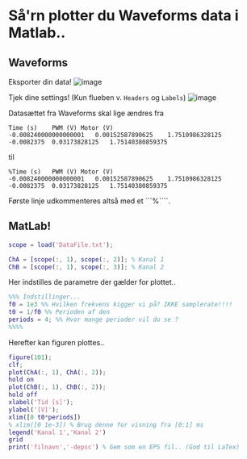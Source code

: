 # Så'rn plotter du Waveforms data i Matlab..

## Waveforms
Eksporter din data!
![image](https://user-images.githubusercontent.com/56192310/93198691-ac17ba00-f74d-11ea-815f-23f1764edf2b.png)

Tjek dine settings! (Kun flueben v. ```Headers``` og ```Labels```)
![image](https://user-images.githubusercontent.com/56192310/93177561-4ae2ed00-f733-11ea-8da1-c6a0edc0bd00.png)

Datasættet fra Waveforms skal lige ændres fra
```
Time (s)	PWM (V)	Motor (V)
-0.008240000000000001	0.00152587890625	1.7510986328125
-0.0082375	0.03173828125	1.75140380859375
```
til 
```
%Time (s)	PWM (V)	Motor (V)
-0.008240000000000001	0.00152587890625	1.7510986328125
-0.0082375	0.03173828125	1.75140380859375
```
Første linje udkommenteres altså med et ```%````.

## MatLab!
```m
scope = load('DataFile.txt');

ChA = [scope(:, 1), scope(:, 2)]; % Kanal 1
ChB = [scope(:, 1), scope(:, 3)]; % Kanal 2
```


Her indstilles de parametre der gælder for plottet..
```m
%%% Indstillinger...
f0 = 1e3 %% Hvilken frekvens kigger vi på? IKKE samplerate!!!!
t0 = 1/f0 %% Perioden af den
periods = 4; %% Hvor mange perioder vil du se ? 
%%%%
```


Herefter kan figuren plottes..
```m
figure(101);
clf;
plot(ChA(:, 1), ChA(:, 2));
hold on
plot(ChB(:, 1), ChB(:, 2));
hold off
xlabel('Tid [s]');
ylabel('[V]');
xlim([0 t0*periods])
% xlim([0 1e-3]) % Brug denne for visning fra [0:1] ms 
legend('Kanal 1','Kanal 2')
grid
print('filnavn','-depsc') % Gem som en EPS fil.. (God til LaTex)
```


